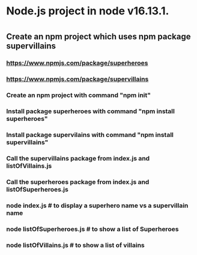 # Node.js project in node v16.13.1.
#
## Create an npm project which uses npm package supervillains

### https://www.npmjs.com/package/superheroes
### https://www.npmjs.com/package/supervillains

### Create an npm project with command "npm init"
### Install package superheroes with command "npm install superheroes"
### Install package supervilains with command "npm install supervillains"
### Call the supervillains package from index.js and listOfVillains.js
### Call the superheroes package from index.js and listOfSuperheroes.js
### node index.js # to display a superhero name vs a supervillain name
### node listOfSuperheroes.js # to show a list of Superheroes
### node listOfVillains.js # to show a list of villains
